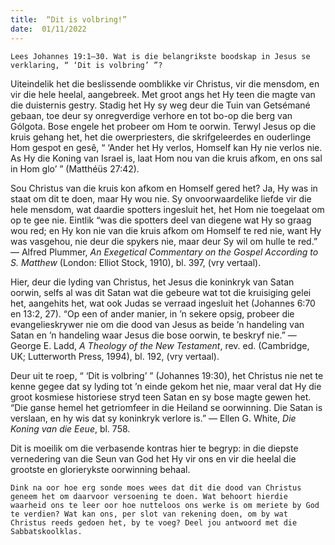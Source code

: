 ```yaml
---
title:  “Dit is volbring!”
date:  01/11/2022
---
```


`Lees Johannes 19:1–30. Wat is die belangrikste boodskap in Jesus se verklaring, “ ‘Dit is volbring’ ”?`

Uiteindelik het die beslissende oomblikke vir Christus, vir die mensdom, en vir die hele heelal, aangebreek. Met groot angs het Hy teen die magte van die duisternis gestry. Stadig het Hy sy weg deur die Tuin van Getsémané gebaan, toe deur sy onregverdige verhore en tot bo-op die berg van Gólgota. Bose engele het probeer om Hom te oorwin. Terwyl Jesus op die kruis gehang het, het die owerpriesters, die skrifgeleerdes en ouderlinge Hom gespot en gesê, “ ‘Ander het Hy verlos, Homself kan Hy nie verlos nie. As Hy die Koning van Israel is, laat Hom nou van die kruis afkom, en ons sal in Hom glo’ ” (Matthéüs 27:42).

Sou Christus van die kruis kon afkom en Homself gered het?  Ja, Hy was in staat om dit te doen, maar Hy wou nie. Sy onvoorwaardelike liefde vir die hele mensdom, wat daardie spotters ingesluit het, het Hom nie toegelaat om op te gee nie. Eintlik “was die spotters deel van diegene wat Hy so graag wou red; en Hy kon nie van die kruis afkom om Homself te red nie, want Hy was vasgehou, nie deur die spykers nie, maar deur Sy wil om hulle te red.” — Alfred Plummer, _An Exegetical Commentary on the Gospel According to S. Matthew_ (London: Elliot Stock, 1910), bl. 397, (vry vertaal).

Hier, deur die lyding van Christus, het Jesus die koninkryk van Satan oorwin, selfs al was dit Satan wat die gebeure wat tot die kruisiging gelei het, aangehits het, wat ook Judas se verraad ingesluit het (Johannes 6:70 en 13:2, 27). “Op een of ander manier, in ’n sekere opsig, probeer die evangelieskrywer nie om die dood van Jesus as beide ’n handeling van Satan en ’n handeling waar Jesus die bose oorwin, te beskryf nie.” — George E. Ladd, _A Theology of the New Testament_, rev. ed. (Cambridge, UK; Lutterworth Press, 1994), bl. 192, (vry vertaal).

Deur uit te roep, “ ‘Dit is volbring’ ” (Johannes 19:30), het Christus nie net te kenne gegee dat sy lyding tot ’n einde gekom het nie, maar veral dat Hy die groot kosmiese historiese stryd teen Satan en sy bose magte gewen het. “Die ganse hemel het getriomfeer in die Heiland se oorwinning. Die Satan is verslaan, en hy wis dat sy koninkryk verlore is.” — Ellen G. White, _Die Koning van die Eeue_, bl. 758.

Dit is moeilik om die verbasende kontras hier te begryp: in die diepste vernedering van die Seun van God het Hy vir ons en vir die heelal die grootste en glorierykste oorwinning behaal.

`Dink na oor hoe erg sonde moes wees dat dit die dood van Christus geneem het om daarvoor versoening te doen. Wat behoort hierdie waarheid ons te leer oor hoe nutteloos ons werke is om meriete by God te verdien? Wat kan ons, per slot van rekening doen, om by wat Christus reeds gedoen het, by te voeg? Deel jou antwoord met die Sabbatskoolklas.`